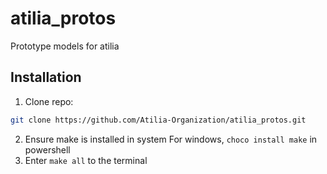 # atilia_protos
Prototype models for atilia

## Installation
1. Clone repo:

```sh
git clone https://github.com/Atilia-Organization/atilia_protos.git
```

2. Ensure make is installed in system
For windows, `choco install make` in powershell
4. Enter `make all` to the terminal

